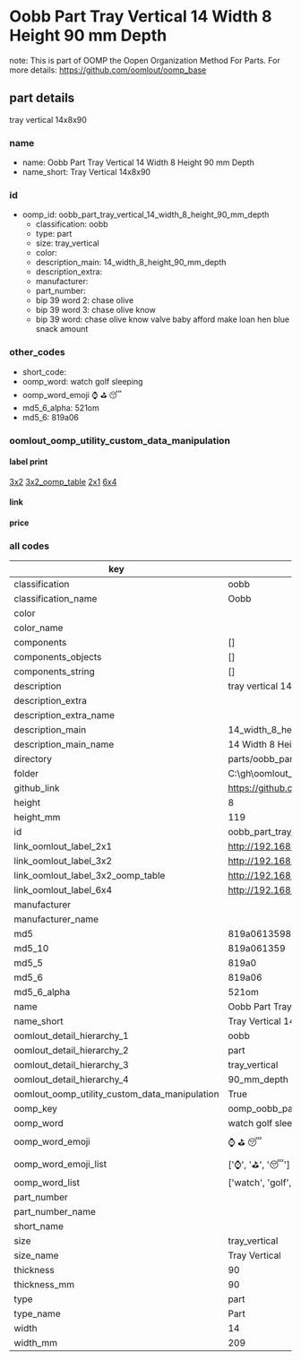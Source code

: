 # Oobb Part Tray Vertical 14 Width 8 Height 90 mm Depth  

note: This is part of OOMP the Oopen Organization Method For Parts. For more details: https://github.com/oomlout/oomp_base

##  part details
  



tray vertical 14x8x90



### name
* name: Oobb Part Tray Vertical 14 Width 8 Height 90 mm Depth
* name_short: Tray Vertical 14x8x90 
### id
* oomp_id: oobb_part_tray_vertical_14_width_8_height_90_mm_depth
  * classification: oobb
  * type: part
  * size: tray_vertical
  * color: 
  * description_main: 14_width_8_height_90_mm_depth
  * description_extra: 
  * manufacturer: 
  * part_number: 
  * bip 39 word 2: chase olive
  * bip 39 word 3: chase olive know
  * bip 39 word: chase olive know valve baby afford make loan hen blue snack amount

### other_codes
* short_code: 
* oomp_word: watch golf sleeping
* oomp_word_emoji :watch: :golf: :sleeping:
* md5_6_alpha: 521om
* md5_6: 819a06






### oomlout_oomp_utility_custom_data_manipulation
#### label print
[3x2](http://192.168.1.245:1112/?label=oomp%20521om)
[3x2_oomp_table](http://192.168.1.108:1112/?label=oomp%20521om)
[2x1](http://192.168.1.242:1112/?label=oomp%20521om)
[6x4](http://192.168.1.55:1112/?label=oomp%20521om)    

#### link

                              

#### price







### all codes 
| key | value |  
| --- | --- |  
| classification | oobb |  
| classification_name | Oobb |  
| color |  |  
| color_name |  |  
| components | [] |  
| components_objects | [] |  
| components_string | [] |  
| description | tray vertical 14x8x90 |  
| description_extra |  |  
| description_extra_name |  |  
| description_main | 14_width_8_height_90_mm_depth |  
| description_main_name | 14 Width 8 Height 90 mm Depth |  
| directory | parts/oobb_part_tray_vertical_14_width_8_height_90_mm_depth |  
| folder | C:\gh\oomlout_oobb_version_4_generated_parts\parts\oobb_part_tray_vertical_14_width_8_height_90_mm_depth |  
| github_link | https://github.com/oomlout/oomlout_oomp_part_src/tree/main/parts/oobb_part_tray_vertical_14_width_8_height_90_mm_depth |  
| height | 8 |  
| height_mm | 119 |  
| id | oobb_part_tray_vertical_14_width_8_height_90_mm_depth |  
| link_oomlout_label_2x1 | http://192.168.1.242:1112/?label=oomp%20521om |  
| link_oomlout_label_3x2 | http://192.168.1.245:1112/?label=oomp%20521om |  
| link_oomlout_label_3x2_oomp_table | http://192.168.1.108:1112/?label=oomp%20521om |  
| link_oomlout_label_6x4 | http://192.168.1.55:1112/?label=oomp%20521om |  
| manufacturer |  |  
| manufacturer_name |  |  
| md5 | 819a0613598310d011888f10f7e68935 |  
| md5_10 | 819a061359 |  
| md5_5 | 819a0 |  
| md5_6 | 819a06 |  
| md5_6_alpha | 521om |  
| name | Oobb Part Tray Vertical 14 Width 8 Height 90 mm Depth |  
| name_short | Tray Vertical 14x8x90  |  
| oomlout_detail_hierarchy_1 | oobb |  
| oomlout_detail_hierarchy_2 | part |  
| oomlout_detail_hierarchy_3 | tray_vertical |  
| oomlout_detail_hierarchy_4 | 90_mm_depth |  
| oomlout_oomp_utility_custom_data_manipulation | True |  
| oomp_key | oomp_oobb_part_tray_vertical_14_width_8_height_90_mm_depth |  
| oomp_word | watch golf sleeping |  
| oomp_word_emoji | :watch: :golf: :sleeping: |  
| oomp_word_emoji_list | [':watch:', ':golf:', ':sleeping:'] |  
| oomp_word_list | ['watch', 'golf', 'sleeping'] |  
| part_number |  |  
| part_number_name |  |  
| short_name |  |  
| size | tray_vertical |  
| size_name | Tray Vertical |  
| thickness | 90 |  
| thickness_mm | 90 |  
| type | part |  
| type_name | Part |  
| width | 14 |  
| width_mm | 209 |  
